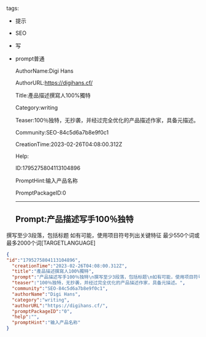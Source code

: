   tags: 
- 提示
- SEO
- 写
- prompt普通

  AuthorName:Digi Hans

  AuthorURL:https://digihans.cf/

  Title:產品描述撰寫人100%獨特

  Category:writing

  Teaser:100％独特，无抄袭，并经过完全优化的产品描述作家，具备元描述。

  Community:SEO-84c5d6a7b8e9f0c1

  CreationTime:2023-02-26T04:08:00.312Z

  Help:

  ID:1795275804113104896

  PromptHint:输入产品名称

  PromptPackageID:0

  ---

  ## Prompt:产品描述写手100％独特
撰写至少3段落，包括标题
如有可能，使用项目符号列出关键特征
最少550个词或最多2000个词[TARGETLANGUAGE]

  ```json
  {
  "id":"1795275804113104896",
    "creationTime":"2023-02-26T04:08:00.312Z",
    "title":"產品描述撰寫人100%獨特",
    "prompt":"产品描述写手100％独特\n撰写至少3段落，包括标题\n如有可能，使用项目符号列出关键特征\n最少550个词或最多2000个词[TARGETLANGUAGE]",
    "teaser":"100％独特，无抄袭，并经过完全优化的产品描述作家，具备元描述。",
    "community":"SEO-84c5d6a7b8e9f0c1",
    "authorName":"Digi Hans",
    "category":"writing",
    "authorURL":"https://digihans.cf/",
    "promptPackageID":"0",
    "help":"",
    "promptHint":"输入产品名称"
  }
  ```
